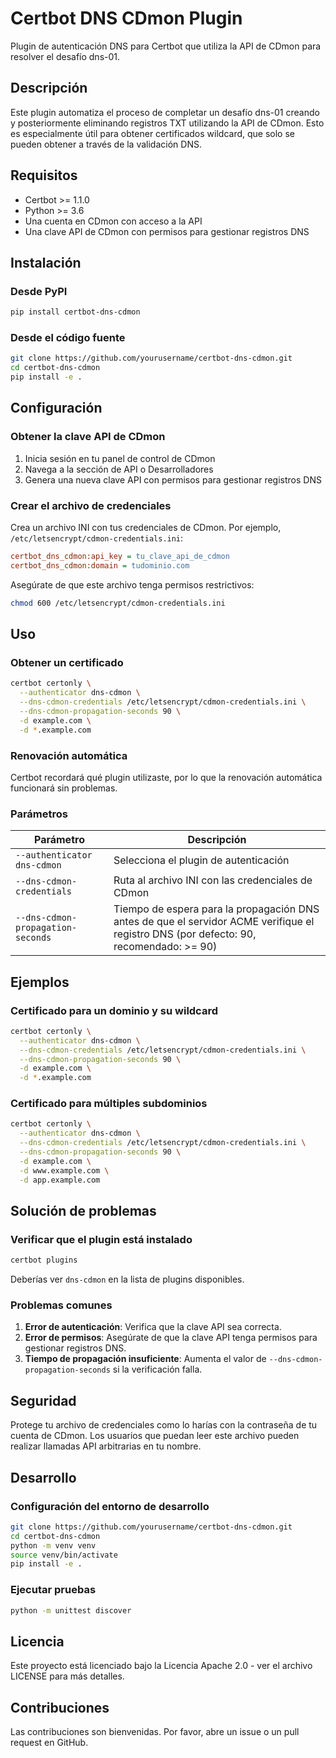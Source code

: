 # Certbot DNS CDmon Plugin

Plugin de autenticación DNS para Certbot que utiliza la API de CDmon para resolver el desafío dns-01.

## Descripción

Este plugin automatiza el proceso de completar un desafío dns-01 creando y posteriormente eliminando registros TXT utilizando la API de CDmon. Esto es especialmente útil para obtener certificados wildcard, que solo se pueden obtener a través de la validación DNS.

## Requisitos

- Certbot >= 1.1.0
- Python >= 3.6
- Una cuenta en CDmon con acceso a la API
- Una clave API de CDmon con permisos para gestionar registros DNS

## Instalación

### Desde PyPI

```bash
pip install certbot-dns-cdmon
```

### Desde el código fuente

```bash
git clone https://github.com/yourusername/certbot-dns-cdmon.git
cd certbot-dns-cdmon
pip install -e .
```

## Configuración

### Obtener la clave API de CDmon

1. Inicia sesión en tu panel de control de CDmon
2. Navega a la sección de API o Desarrolladores
3. Genera una nueva clave API con permisos para gestionar registros DNS

### Crear el archivo de credenciales

Crea un archivo INI con tus credenciales de CDmon. Por ejemplo, `/etc/letsencrypt/cdmon-credentials.ini`:

```ini
certbot_dns_cdmon:api_key = tu_clave_api_de_cdmon
certbot_dns_cdmon:domain = tudominio.com
```

Asegúrate de que este archivo tenga permisos restrictivos:

```bash
chmod 600 /etc/letsencrypt/cdmon-credentials.ini
```

## Uso

### Obtener un certificado

```bash
certbot certonly \
  --authenticator dns-cdmon \
  --dns-cdmon-credentials /etc/letsencrypt/cdmon-credentials.ini \
  --dns-cdmon-propagation-seconds 90 \
  -d example.com \
  -d *.example.com
```

### Renovación automática

Certbot recordará qué plugin utilizaste, por lo que la renovación automática funcionará sin problemas.

### Parámetros

| Parámetro | Descripción |
|-----------|-------------|
| `--authenticator dns-cdmon` | Selecciona el plugin de autenticación |
| `--dns-cdmon-credentials` | Ruta al archivo INI con las credenciales de CDmon |
| `--dns-cdmon-propagation-seconds` | Tiempo de espera para la propagación DNS antes de que el servidor ACME verifique el registro DNS (por defecto: 90, recomendado: >= 90) |

## Ejemplos

### Certificado para un dominio y su wildcard

```bash
certbot certonly \
  --authenticator dns-cdmon \
  --dns-cdmon-credentials /etc/letsencrypt/cdmon-credentials.ini \
  --dns-cdmon-propagation-seconds 90 \
  -d example.com \
  -d *.example.com
```

### Certificado para múltiples subdominios

```bash
certbot certonly \
  --authenticator dns-cdmon \
  --dns-cdmon-credentials /etc/letsencrypt/cdmon-credentials.ini \
  --dns-cdmon-propagation-seconds 90 \
  -d example.com \
  -d www.example.com \
  -d app.example.com
```

## Solución de problemas

### Verificar que el plugin está instalado

```bash
certbot plugins
```

Deberías ver `dns-cdmon` en la lista de plugins disponibles.

### Problemas comunes

1. **Error de autenticación**: Verifica que la clave API sea correcta.
2. **Error de permisos**: Asegúrate de que la clave API tenga permisos para gestionar registros DNS.
3. **Tiempo de propagación insuficiente**: Aumenta el valor de `--dns-cdmon-propagation-seconds` si la verificación falla.

## Seguridad

Protege tu archivo de credenciales como lo harías con la contraseña de tu cuenta de CDmon. Los usuarios que puedan leer este archivo pueden realizar llamadas API arbitrarias en tu nombre.

## Desarrollo

### Configuración del entorno de desarrollo

```bash
git clone https://github.com/yourusername/certbot-dns-cdmon.git
cd certbot-dns-cdmon
python -m venv venv
source venv/bin/activate
pip install -e .
```

### Ejecutar pruebas

```bash
python -m unittest discover
```

## Licencia

Este proyecto está licenciado bajo la Licencia Apache 2.0 - ver el archivo LICENSE para más detalles.

## Contribuciones

Las contribuciones son bienvenidas. Por favor, abre un issue o un pull request en GitHub.
